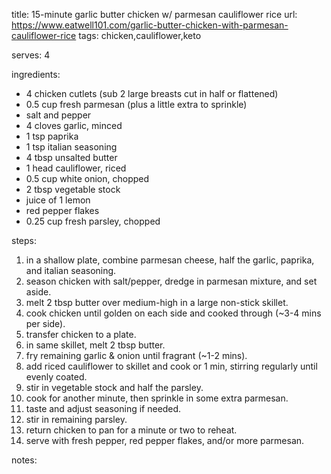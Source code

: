 title: 15-minute garlic butter chicken w/ parmesan cauliflower rice
url:   https://www.eatwell101.com/garlic-butter-chicken-with-parmesan-cauliflower-rice
tags:  chicken,cauliflower,keto

serves: 4

ingredients:
- 4 chicken cutlets (sub 2 large breasts cut in half or flattened)
- 0.5 cup fresh parmesan (plus a little extra to sprinkle)
- salt and pepper
- 4 cloves garlic, minced
- 1 tsp paprika
- 1 tsp italian seasoning
- 4 tbsp unsalted butter
- 1 head cauliflower, riced
- 0.5 cup white onion, chopped
- 2 tbsp vegetable stock
- juice of 1 lemon
- red pepper flakes
- 0.25 cup fresh parsley, chopped

steps:
1.  in a shallow plate, combine parmesan cheese, half the garlic, paprika, and italian seasoning.
2.  season chicken with salt/pepper, dredge in parmesan mixture, and set aside.
3.  melt 2 tbsp butter over medium-high in a large non-stick skillet.
4.  cook chicken until golden on each side and cooked through (~3-4 mins per side).
5.  transfer chicken to a plate.
6.  in same skillet, melt 2 tbsp butter.
7.  fry remaining garlic & onion until fragrant (~1-2 mins).
8.  add riced cauliflower to skillet and cook or 1 min, stirring regularly until evenly coated.
9.  stir in vegetable stock and half the parsley.
10. cook for another minute, then sprinkle in some extra parmesan.
11. taste and adjust seasoning if needed.
12. stir in remaining parsley.
13. return chicken to pan for a minute or two to reheat.
14. serve with fresh pepper, red pepper flakes, and/or more parmesan.

notes:

